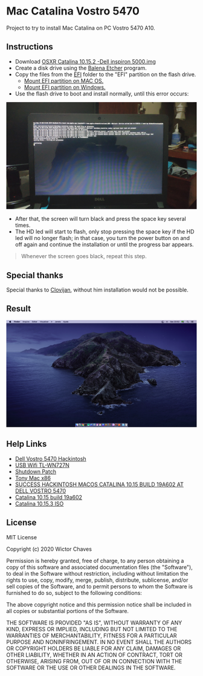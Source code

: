 # Mac Catalina Vostro 5470

Project to try to install Mac Catalina on PC Vostro 5470 A10.
 
## Instructions

 - Download [OSXR Catalina 10.15.2 -Dell inspiron 5000.img](https://drive.google.com/file/d/1I5kl-S4vGMquJkCGrjjJytQlLaLyDBOR/view)
 - Create a disk drive using the [Balena Etcher](https://www.balena.io/etcher/) program.
 - Copy the files from the [EFI](/EFI) folder to the "EFI" partition on the flash drive.
     - [Mount EFI partition on MAC OS.](mount-efi-mac.md)
     - [Mount EFI partition on Windows.](mount-efi-windows.md)
 - Use the flash drive to boot and install normally, until this error occurs:
 
![](docs/image/IMG_20200519_001433.jpg)

 - After that, the screen will turn black and press the space key several times.
 - The HD led will start to flash, only stop pressing the space key if the HD led will no longer flash; in that case, you turn the power button on and off again and continue the installation or until the progress bar appears.
 
 > Whenever the screen goes black, repeat this step.
 
## Special thanks
 
Special thanks to [Clovijan](https://github.com/Clovijan), without him installation would not be possible.

## Result

![](docs/image/screenshot.png)
 
## Help Links
 
  - [Dell Vostro 5470 Hackintosh](https://github.com/coisadepro/Vostro-5470-Hackintosh)
  - [USB Wifi TL-WN727N](https://github.com/coisadepro/TL-WN727N-macOS)
  - [Shutdown Patch](https://github.com/coisadepro/5470-shutdown-patch)
  - [Tony Mac x86](https://www.tonymacx86.com/threads/vostro-5470.273654/)
  - [SUCCESS HACKINTOSH MACOS CATALINA 10.15 BUILD 19A602 AT DELL VOSTRO 5470](https://www.installhackintosh.com/installed-hackintosh-system/307-success-hackintosh-macos-catalina-10-15-build-19a602-at-dell-vostro-5470)
  - [Catalina 10.15 build 19a602](https://drive.google.com/drive/folders/1Vsm7wk5BxvKSiDb1W6YBwSVCTh75jlvK)
  - [Catalina 10.15.3 ISO](http://www.mediafire.com/file/470x2ktvxc9bxdx/Catalina_10.15.3_ISO_File_By_intoguide.com.iso/file)
  
## License
 
MIT License

Copyright (c) 2020 Wictor Chaves

Permission is hereby granted, free of charge, to any person obtaining a copy
of this software and associated documentation files (the "Software"), to deal
in the Software without restriction, including without limitation the rights
to use, copy, modify, merge, publish, distribute, sublicense, and/or sell
copies of the Software, and to permit persons to whom the Software is
furnished to do so, subject to the following conditions:

The above copyright notice and this permission notice shall be included in all
copies or substantial portions of the Software.

THE SOFTWARE IS PROVIDED "AS IS", WITHOUT WARRANTY OF ANY KIND, EXPRESS OR
IMPLIED, INCLUDING BUT NOT LIMITED TO THE WARRANTIES OF MERCHANTABILITY,
FITNESS FOR A PARTICULAR PURPOSE AND NONINFRINGEMENT. IN NO EVENT SHALL THE
AUTHORS OR COPYRIGHT HOLDERS BE LIABLE FOR ANY CLAIM, DAMAGES OR OTHER
LIABILITY, WHETHER IN AN ACTION OF CONTRACT, TORT OR OTHERWISE, ARISING FROM,
OUT OF OR IN CONNECTION WITH THE SOFTWARE OR THE USE OR OTHER DEALINGS IN THE
SOFTWARE.

